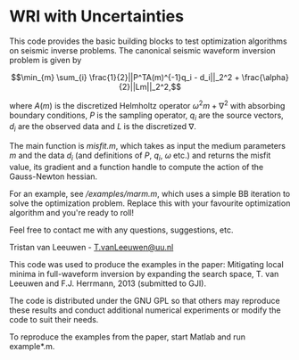 WRI with Uncertainties
=========

This code provides the basic building blocks to test optimization algorithms on seismic inverse problems.
The canonical seismic waveform inversion problem is given by

$$\min_{m} \sum_{i} \frac{1}{2}||P^TA(m)^{-1}q_i - d_i||_2^2 + \frac{\alpha}{2}||Lm||_2^2,$$

where $A(m)$ is the discretized Helmholtz operator $\omega^2 m + \nabla^2$ with absorbing boundary conditions, 
$P$ is the sampling operator, $q_i$ are the source vectors, $d_i$ are the observed data and $L$ is the discretized 
$\nabla$.

The main function is *misfit.m*, which takes as input the medium parameters $m$ and the data $d_i$ (and definitions of $P$, $q_i$, $\omega$ etc.) and returns the misfit value, its gradient and a function handle to compute the action of the Gauss-Newton hessian.

For an example, see */examples/marm.m*, which uses a simple BB iteration to solve the optimization problem. 
Replace this with your favourite optimization algorithm and you're ready to roll!

Feel free to contact me with any questions, suggestions, etc.



Tristan van Leeuwen - T.vanLeeuwen@uu.nl





This code was used to produce the examples in the paper: Mitigating local minima in full-waveform inversion by expanding the search space, T. van Leeuwen and F.J. Herrmann, 2013 (submitted to GJI).

The code is distributed under the GNU GPL so that others may reproduce these results and conduct additional numerical experiments or modify the code to suit their needs.

To reproduce the examples from the paper, start Matlab and run example*.m.